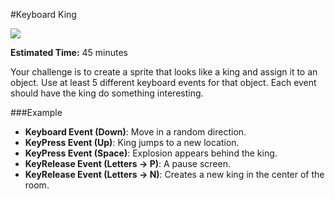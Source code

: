 #Keyboard King

![](http://christensenacademy.org/modules/beginning-game-maker/challenges/king.png)

**Estimated Time:** 45 minutes

Your challenge is to create a sprite that looks like a king and assign it to an object. Use at least 5 different keyboard events for that object. Each event should have the king do something interesting.

###Example
* **Keyboard Event (Down)**: Move in a random direction.
* **KeyPress Event (Up)**: King jumps to a new location.
* **KeyPress Event (Space)**: Explosion appears behind the king.
* **KeyRelease Event (Letters -> P)**: A pause screen.
* **KeyRelease Event (Letters -> N)**: Creates a new king in the center of the room.
